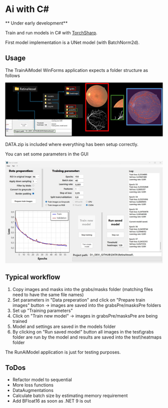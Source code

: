 # Ai with C#

** Under early development**

Train and run models in C# with [TorchSharp](https://github.com/dotnet/TorchSharp).

First model implementation is a UNet model (with BatchNorm2d).

  
## Usage

The TrainAiModel WinForms application expects a folder structure as follows

![UNet Model structure](Doc/folderStructure.jpg)

DATA.zip is included where everything has been setup correctly.

You can set some parameters in the GUI

![UNet Model structure](Doc/Gui.jpg)

## Typical workflow

1. Copy images and masks into the grabs/masks folder (matching files need to have the same file names)
2. Set parameters in "Data preperation" and click on "Prepare train images" button -> images are saved into the grabsPre/masksPre folders
3. Set up "Training parameters"
4. Click on "Train new model" -> images in grabsPre/masksPre are being trained
5. Model and settings are saved in the models folder
6. By clicking on "Run saved model" button all images in the test\grabs folder are run by the model and results are saved into the test\heatmaps folder

The RunAiModel application is just for testing purposes.

## ToDos

- Refactor model to sequential
- More loss functions
- DataAugmentations
- Calculate batch size by estimating memory requirement
- Add BFloat16 as soon as .NET 9 is out
